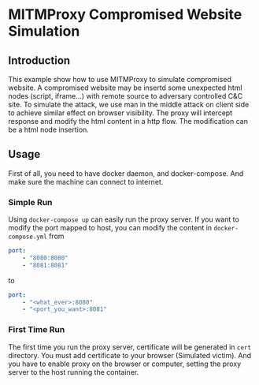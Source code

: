 # MITMProxy Compromised Website Simulation

## Introduction
This example show how to use MITMProxy to simulate compromised website. A compromised website may be insertd some unexpected html nodes (script, iframe...) with remote source to adversary controlled C&C site. To simulate the attack, we use man in the middle attack on client side to achieve similar effect on browser visibility. The proxy will intercept response and modify the html content in a http flow. The modification can be a html node insertion.

## Usage
First of all, you need to have docker daemon, and docker-compose. And make sure the machine can connect to internet.

### Simple Run
Using `docker-compose up` can easily run the proxy server. If you want to modify the port mapped to host, you can modify the content in `docker-compose.yml` from
```.yml
port:
    - "8080:8080"
    - "8081:8081"
```
to
```.yml
port:
    - "<what_ever>:8080"
    - "<port_you_want>:8081"
```

### First Time Run
The first time you run the proxy server, certificate will be generated in `cert` directory. You must add certificate to your browser (Simulated victim). And you have to enable proxy on the browser or computer, setting the proxy server to the host running the container.